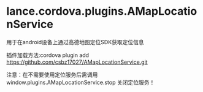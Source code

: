 lance.cordova.plugins.AMapLocationService
==========================================
用于在android设备上通过高德地图定位SDK获取定位信息

插件加载方法:cordova plugin add https://github.com/csbz17027/AMapLocationService.git

注意：在不需要使用定位服务后需调用 window.plugins.AMapLocationService.stop 关闭定位服务！
